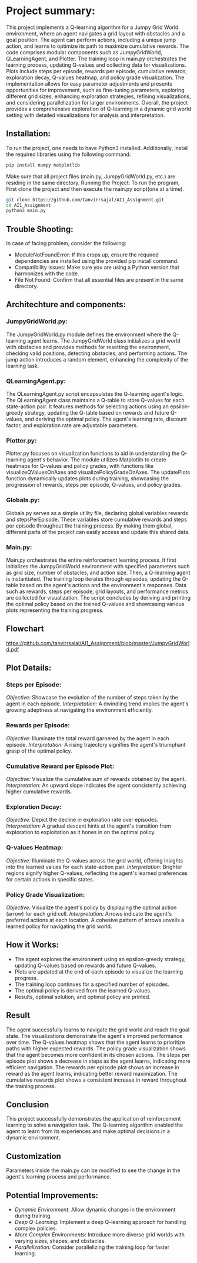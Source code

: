 # Project summary:
This project implements a Q-learning algorithm for a Jumpy Grid World environment, where an agent navigates a grid layout with obstacles and a goal position. The agent can perform actions, including a unique jump action, and learns to optimize its path to maximize cumulative rewards. The code comprises modular components such as JumpyGridWorld, QLearningAgent, and Plotter. The training loop in main.py orchestrates the learning process, updating Q-values and collecting data for visualizations. Plots include steps per episode, rewards per episode, cumulative rewards, exploration decay, Q-values heatmap, and policy grade visualization. The implementation allows for easy parameter adjustments and presents opportunities for improvement, such as fine-tuning parameters, exploring different grid sizes, enhancing exploration strategies, refining visualizations, and considering parallelization for larger environments. Overall, the project provides a comprehensive exploration of Q-learning in a dynamic grid world setting with detailed visualizations for analysis and interpretation.

## Installation:
To run the project, one needs to have Python3 installed. Additionally, install the required libraries using the following command:
```bash
pip install numpy matplotlib
```
Make sure that all project files (main.py, JumpyGridWorld.py, etc.) are residing in the same directory.
Running the Project:
To run the program, First clone the project and then execute the main.py script(one at a time).

```bash
git clone https://github.com/tanvirrsajal/AI1_Assignment.git
cd AI1_Assignment
python3 main.py
```

## Trouble Shooting:
In case of facing problem, consider the following:
- ModuleNotFoundError: If this crops up, ensure the required dependencies are installed using the provided pip install command.
- Compatibility Issues: Make sure you are using a Python version that harmonizes with the code.
- File Not Found: Confirm that all essential files are present in the same directory.

## Architechture and components:
### JumpyGridWorld.py:
The JumpyGridWorld.py module defines the environment where the Q-learning agent learns. The JumpyGridWorld class initializes a grid world with obstacles and provides methods for resetting the environment, checking valid positions, detecting obstacles, and performing actions. The jump action introduces a random element, enhancing the complexity of the learning task.

### QLearningAgent.py:
The QLearningAgent.py script encapsulates the Q-learning agent's logic. The QLearningAgent class maintains a Q-table to store Q-values for each state-action pair. It features methods for selecting actions using an epsilon-greedy strategy, updating the Q-table based on rewards and future Q-values, and deriving the optimal policy. The agent's learning rate, discount factor, and exploration rate are adjustable parameters.

### Plotter.py:
Plotter.py focuses on visualization functions to aid in understanding the Q-learning agent's behavior. The module utilizes Matplotlib to create heatmaps for Q-values and policy grades, with functions like visualizeQValuesOnAxes and visualizePolicyGradeOnAxes. The updatePlots function dynamically updates plots during training, showcasing the progression of rewards, steps per episode, Q-values, and policy grades.

### Globals.py:
Globals.py serves as a simple utility file, declaring global variables rewards and stepsPerEpisode. These variables store cumulative rewards and steps per episode throughout the training process. By making them global, different parts of the project can easily access and update this shared data.

### Main.py:
Main.py orchestrates the entire reinforcement learning process. It first initializes the JumpyGridWorld environment with specified parameters such as grid size, number of obstacles, and action size. Then, a Q-learning agent is instantiated. The training loop iterates through episodes, updating the Q-table based on the agent's actions and the environment's responses. Data such as rewards, steps per episode, grid layouts, and performance metrics are collected for visualization. The script concludes by deriving and printing the optimal policy based on the trained Q-values and showcasing various plots representing the training progress.

## Flowchart
https://github.com/tanvirrsajal/AI1_Assignment/blob/master/JumpyGridWorld.pdf

## Plot Details:
### Steps per Episode:
*Objective:* Showcase the evolution of the number of steps taken by the agent in each episode.
*Interpretation:* A dwindling trend implies the agent's growing adeptness at navigating the environment efficiently.

### Rewards per Episode:
*Objective:* Illuminate the total reward garnered by the agent in each episode.
*Interpretation:* A rising trajectory signifies the agent's triumphant grasp of the optimal policy.

### Cumulative Reward per Episode Plot:
*Objective:* Visualize the cumulative sum of rewards obtained by the agent.
*Interpretation:* An upward slope indicates the agent consistently achieving higher cumulative rewards.

### Exploration Decay:
*Objective:* Depict the decline in exploration rate over episodes.
*Interpretation:* A gradual descent hints at the agent's transition from exploration to exploitation as it hones in on the optimal policy.

### Q-values Heatmap:
*Objective:* Illuminate the Q-values across the grid world, offering insights into the learned values for each state-action pair.
*Interpretation:* Brighter regions signify higher Q-values, reflecting the agent's learned preferences for certain actions in specific states.

### Policy Grade Visualization:
*Objective:* Visualize the agent's policy by displaying the optimal action (arrow) for each grid cell.
*Interpretation:* Arrows indicate the agent's preferred actions at each location. A cohesive pattern of arrows unveils a learned policy for navigating the grid world.

## How it Works:
- The agent explores the environment using an epsilon-greedy strategy, updating Q-values based on rewards and future Q-values.
- Plots are updated at the end of each episode to visualize the learning progress.
- The training loop continues for a specified number of episodes.
- The optimal policy is derived from the learned Q-values.
- Results, optimal solution, and optimal policy are printed.

## Result
The agent successfully learns to navigate the grid world and reach the goal state. The visualizations demonstrate the agent's improved performance over time. The Q-values heatmap shows that the agent learns to prioritize paths with higher expected rewards. The policy grade visualization shows that the agent becomes more confident in its chosen actions. The steps per episode plot shows a decrease in steps as the agent learns, indicating more efficient navigation. The rewards per episode plot shows an increase in reward as the agent learns, indicating better reward maximization. The cumulative rewards plot shows a consistent increase in reward throughout the training process.

## Conclusion
This project successfully demonstrates the application of reinforcement learning to solve a navigation task. The Q-learning algorithm enabled the agent to learn from its experiences and make optimal decisions in a dynamic environment. 

## Customization
Parameters inside the main.py can be modified to see the change in the agent's learning process and performance. 

## Potential Improvements:
- *Dynamic Environment:* Allow dynamic changes in the environment during training.
- *Deep Q-Learning:* Implement a deep Q-learning approach for handling complex policies.
- *More Complex Environments:* Introduce more diverse grid worlds with varying sizes, shapes, and obstacles.
- *Parallelization:* Consider parallelizing the training loop for faster learning.
